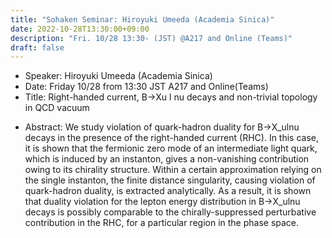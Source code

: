 ```yaml
---
title: "Sohaken Seminar: Hiroyuki Umeeda (Academia Sinica)"
date: 2022-10-28T13:30:00+09:00
description: "Fri. 10/28 13:30- (JST) @A217 and Online (Teams)"
draft: false
---
```


- Speaker:
Hiroyuki Umeeda (Academia Sinica)
- Date:
Friday 10/28 from 13:30 JST A217 and Online(Teams)
- Title: 
Right-handed current, B->Xu l nu decays and non-trivial topology in QCD vacuum

<!--more-->

- Abstract:
We study violation of quark-hadron duality for B->X_ulnu decays in the presence of the right-handed current (RHC). In this case, it is shown that the fermionic zero mode of an intermediate light quark, which is induced by an instanton, gives a non-vanishing contribution owing to its chirality structure. Within a certain approximation relying on the single instanton, the finite distance singularity, causing violation of quark-hadron duality, is extracted analytically. As a result, it is shown that duality violation for the lepton energy distribution in B->X_ulnu decays is possibly comparable to the chirally-suppressed perturbative contribution in the RHC, for a particular region in the phase space.
